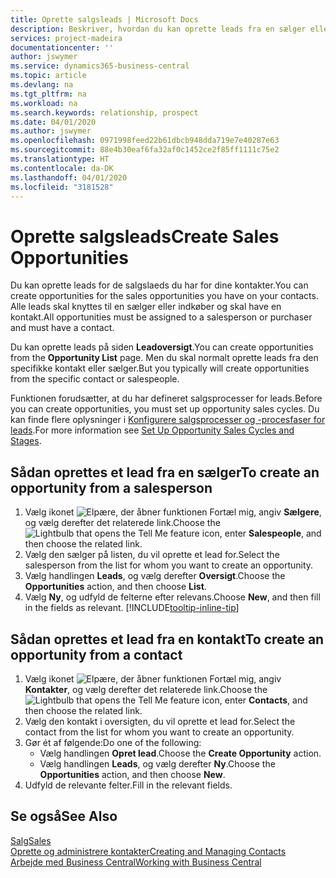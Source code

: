 ```yaml
---
title: Oprette salgsleads | Microsoft Docs
description: Beskriver, hvordan du kan oprette leads fra en sælger eller kontakt i Business Central.
services: project-madeira
documentationcenter: ''
author: jswymer
ms.service: dynamics365-business-central
ms.topic: article
ms.devlang: na
ms.tgt_pltfrm: na
ms.workload: na
ms.search.keywords: relationship, prospect
ms.date: 04/01/2020
ms.author: jswymer
ms.openlocfilehash: 0971998feed22b61dbcb948dda719e7e40287e63
ms.sourcegitcommit: 88e4b30eaf6fa32af0c1452ce2f85ff1111c75e2
ms.translationtype: HT
ms.contentlocale: da-DK
ms.lasthandoff: 04/01/2020
ms.locfileid: "3181528"
---
```

# <a name="create-sales-opportunities"></a><span data-ttu-id="96647-103">Oprette salgsleads</span><span class="sxs-lookup"><span data-stu-id="96647-103">Create Sales Opportunities</span></span>
<span data-ttu-id="96647-104">Du kan oprette leads for de salgslaeds du har for dine kontakter.</span><span class="sxs-lookup"><span data-stu-id="96647-104">You can create opportunities for the sales opportunities you have on your contacts.</span></span> <span data-ttu-id="96647-105">Alle leads skal knyttes til en sælger eller indkøber og skal have en kontakt.</span><span class="sxs-lookup"><span data-stu-id="96647-105">All opportunities must be assigned to a salesperson or purchaser and must have a contact.</span></span>

<span data-ttu-id="96647-106">Du kan oprette leads på siden **Leadoversigt**.</span><span class="sxs-lookup"><span data-stu-id="96647-106">You can create opportunities from the **Opportunity List** page.</span></span> <span data-ttu-id="96647-107">Men du skal normalt oprette leads fra den specifikke kontakt eller sælger.</span><span class="sxs-lookup"><span data-stu-id="96647-107">But you typically will create opportunities from the specific contact or salespeople.</span></span>

<span data-ttu-id="96647-108">Funktionen forudsætter, at du har defineret salgsprocesser for leads.</span><span class="sxs-lookup"><span data-stu-id="96647-108">Before you can create opportunities, you must set up opportunity sales cycles.</span></span> <span data-ttu-id="96647-109">Du kan finde flere oplysninger i [Konfigurere salgsprocesser og -procesfaser for leads](marketing-how-setup-opportunity-sales-cycles-stages.md).</span><span class="sxs-lookup"><span data-stu-id="96647-109">For more information see [Set Up Opportunity Sales Cycles and Stages](marketing-how-setup-opportunity-sales-cycles-stages.md).</span></span>

## <a name="to-create-an-opportunity-from-a-salesperson"></a><span data-ttu-id="96647-110">Sådan oprettes et lead fra en sælger</span><span class="sxs-lookup"><span data-stu-id="96647-110">To create an opportunity from a salesperson</span></span>
1. <span data-ttu-id="96647-111">Vælg ikonet ![Elpære, der åbner funktionen Fortæl mig](media/ui-search/search_small.png "Fortæl mig, hvad du vil foretage dig"), angiv **Sælgere**, og vælg derefter det relaterede link.</span><span class="sxs-lookup"><span data-stu-id="96647-111">Choose the ![Lightbulb that opens the Tell Me feature](media/ui-search/search_small.png "Tell me what you want to do") icon, enter **Salespeople**, and then choose the related link.</span></span>
2. <span data-ttu-id="96647-112">Vælg den sælger på listen, du vil oprette et lead for.</span><span class="sxs-lookup"><span data-stu-id="96647-112">Select the salesperson from the list for whom you want to create an opportunity.</span></span>
3. <span data-ttu-id="96647-113">Vælg handlingen **Leads**, og vælg derefter **Oversigt**.</span><span class="sxs-lookup"><span data-stu-id="96647-113">Choose the **Opportunities** action, and then choose **List**.</span></span>
4. <span data-ttu-id="96647-114">Vælg **Ny**, og udfyld de felterne efter relevans.</span><span class="sxs-lookup"><span data-stu-id="96647-114">Choose **New**, and then fill in the fields as relevant.</span></span> [!INCLUDE[tooltip-inline-tip](includes/tooltip-inline-tip_md.md)]  



## <a name="to-create-an-opportunity-from-a-contact"></a><span data-ttu-id="96647-115">Sådan oprettes et lead fra en kontakt</span><span class="sxs-lookup"><span data-stu-id="96647-115">To create an opportunity from a contact</span></span>
1. <span data-ttu-id="96647-116">Vælg ikonet ![Elpære, der åbner funktionen Fortæl mig](media/ui-search/search_small.png "Fortæl mig, hvad du vil foretage dig"), angiv **Kontakter**, og vælg derefter det relaterede link.</span><span class="sxs-lookup"><span data-stu-id="96647-116">Choose the ![Lightbulb that opens the Tell Me feature](media/ui-search/search_small.png "Tell me what you want to do") icon, enter **Contacts**, and then choose the related link.</span></span>
2. <span data-ttu-id="96647-117">Vælg den kontakt i oversigten, du vil oprette et lead for.</span><span class="sxs-lookup"><span data-stu-id="96647-117">Select the contact from the list for whom you want to create an opportunity.</span></span>
3. <span data-ttu-id="96647-118">Gør ét af følgende:</span><span class="sxs-lookup"><span data-stu-id="96647-118">Do one of the following:</span></span>
   * <span data-ttu-id="96647-119">Vælg handlingen **Opret lead**.</span><span class="sxs-lookup"><span data-stu-id="96647-119">Choose the **Create Opportunity** action.</span></span>
   * <span data-ttu-id="96647-120">Vælg handlingen **Leads**, og vælg derefter **Ny**.</span><span class="sxs-lookup"><span data-stu-id="96647-120">Choose the  **Opportunities** action, and then choose **New**.</span></span>
4. <span data-ttu-id="96647-121">Udfyld de relevante felter.</span><span class="sxs-lookup"><span data-stu-id="96647-121">Fill in the relevant fields.</span></span>

## <a name="see-also"></a><span data-ttu-id="96647-122">Se også</span><span class="sxs-lookup"><span data-stu-id="96647-122">See Also</span></span>
[<span data-ttu-id="96647-123">Salg</span><span class="sxs-lookup"><span data-stu-id="96647-123">Sales</span></span>](sales-manage-sales.md)  
[<span data-ttu-id="96647-124">Oprette og administrere kontakter</span><span class="sxs-lookup"><span data-stu-id="96647-124">Creating and Managing Contacts</span></span>](marketing-contacts.md)  
[<span data-ttu-id="96647-125">Arbejde med Business Central</span><span class="sxs-lookup"><span data-stu-id="96647-125">Working with Business Central</span></span>](ui-work-product.md)

